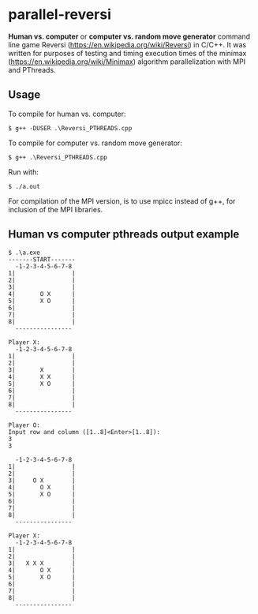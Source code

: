 # parallel-reversi

**Human vs. computer** or **computer vs. random move generator** command line game Reversi (https://en.wikipedia.org/wiki/Reversi) in C/C++. It was written for purposes of testing and timing execution times of the minimax (https://en.wikipedia.org/wiki/Minimax) algorithm parallelization with MPI and PThreads.

## Usage

To compile for human vs. computer:

    $ g++ -DUSER .\Reversi_PTHREADS.cpp

To compile for computer vs. random move generator:

    $ g++ .\Reversi_PTHREADS.cpp

Run with:

    $ ./a.out

For compilation of the MPI version, is to use mpicc instead of g++, for inclusion of the MPI libraries.

## Human vs computer pthreads output example

```
$ .\a.exe
-------START-------
  -1-2-3-4-5-6-7-8
1|                |
2|                |
3|                |
4|       O X      |
5|       X O      |
6|                |
7|                |
8|                |
  ----------------

Player X:
  -1-2-3-4-5-6-7-8
1|                |
2|                |
3|       X        |
4|       X X      |
5|       X O      |
6|                |
7|                |
8|                |
  ----------------

Player O:
Input row and column ([1..8]<Enter>[1..8]):
3
3

  -1-2-3-4-5-6-7-8
1|                |
2|                |
3|     O X        |
4|       O X      |
5|       X O      |
6|                |
7|                |
8|                |
  ----------------

Player X:
  -1-2-3-4-5-6-7-8
1|                |
2|                |
3|   X X X        |
4|       O X      |
5|       X O      |
6|                |
7|                |
8|                |
  ----------------
```

